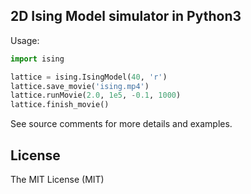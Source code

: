 ## 2D Ising Model simulator in Python3

Usage:

```python
import ising 

lattice = ising.IsingModel(40, 'r')
lattice.save_movie('ising.mp4')
lattice.runMovie(2.0, 1e5, -0.1, 1000)
lattice.finish_movie()
```

See source comments for more details and examples.

## License
The MIT License (MIT)
